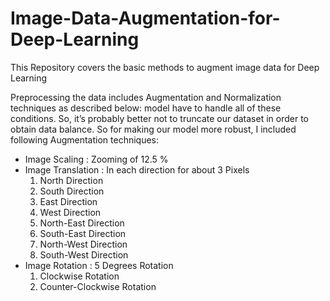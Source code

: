 # Image-Data-Augmentation-for-Deep-Learning
This Repository covers the basic methods to augment image data for Deep Learning

Preprocessing the data includes Augmentation and Normalization techniques as described below:
 model have to handle all of these conditions. So, it’s probably better not to truncate our dataset in order to obtain data balance. So for making our model more robust, I included following Augmentation techniques:

* Image Scaling : Zooming of 12.5 %
* Image Translation : In each direction for about 3 Pixels
    1. North Direction
    2. South Direction
    3. East Direction
    4. West Direction
    5. North-East Direction
    6. South-East Direction
    7. North-West Direction
    8. South-West Direction
* Image Rotation : 5 Degrees Rotation
    1. Clockwise Rotation
    2. Counter-Clockwise Rotation
